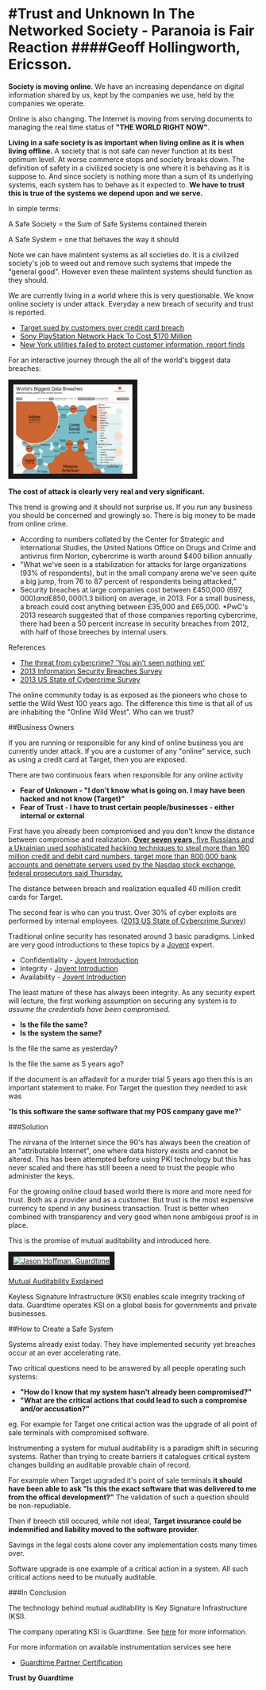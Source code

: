 #Trust and Unknown In The Networked Society - Paranoia is Fair Reaction
####Geoff Hollingworth, Ericsson.  
=======================================================================

**Society is moving online**.  We have an increasing dependance on digital information shared by us, kept by the companies we use, held by the companies we operate.   

Online is also changing.  The Internet is moving from serving documents to managing the real time status of **"THE WORLD RIGHT NOW"**.  

**Living in a safe society is as important when living online as it is when living offline.**  A society that is not safe can never function at its best optimum level.  At worse commerce stops and society breaks down.  The definition of safety in a civilized society is one where it is behaving as it is suppose to.  And since society is nothing more than a sum of its underlying systems, each system has to behave as it expected to.  **We have to trust this is true of the systems we depend upon and we serve.**  

In simple terms:

A Safe Society = the Sum of Safe Systems contained therein

A Safe System = one that behaves the way it should

Note we can have malintent systems as all societies do.  It is a civilized society's job to weed out and remove such systems that impede the "general good".  However even these malintent systems should function as they should.  

We are currently living in a world where this is very questionable.  We know online society is under attack.  Everyday a new breach of security and trust is reported.

* [Target sued by customers over credit card breach](http://www.bbc.co.uk/news/world-us-canada-25496284)
* [Sony PlayStation Network Hack To Cost $170 Million](http://www.huffingtonpost.com/2011/05/23/sony-playstation-network-hack-cost_n_865432.html)
* [New York utilities failed to protect customer information, report finds](http://www.infosecurity-magazine.com/view/26967/new-york-utilities-failed-to-protect-customer-information-report-finds/)

For an interactive journey through the all of the world's biggest data breaches:

<a href="http://www.informationisbeautiful.net/visualizations/worlds-biggest-data-breaches-hacks/
" target="_blank"><img src="img/databreaches.png" 
alt="World's Biggest Data Breaches" width="240" height="180" border="10" /></a>

**The cost of attack is clearly very real and very significant.**

This trend is growing and it should not surprise us.  If you run any business you should be concerned and growingly so. There is big money to be made from online crime.  

* According to numbers collated by the Center for Strategic and International Studies, the United Nations Office on Drugs and Crime and antivirus firm Norton, cybercrime is worth around $400 billion annually
* "What we've seen is a stabilization for attacks for large organizations (93% of respondents), but in the small company arena we've seen quite a big jump, from 76 to 87 percent of respondents being attacked,”
* Security breaches at large companies cost between £450,000 ($697,000) and £850,000 ($1.3 billion) on average, in 2013. For a small business, a breach could cost anything between £35,000 and £65,000.
*PwC's 2013 research suggested that of those companies reporting cybercrime, there had been a 50 percent increase in security breaches from 2012, with half of those breeches by internal users.

References

* [The threat from cybercrime? 'You ain't seen nothing yet'](http://www.cnbc.com/id/100959481)
* [2013 Information Security Breaches Survey](http://www.pwc.co.uk/assets/pdf/cyber-security-2013-technical-report.pdf)
* [2013 US State of Cybercrime Survey](http://www.pwc.com/us/en/increasing-it-effectiveness/publications/us-state-of-cybercrime.jhtml)

The online community today is as exposed as the pioneers who chose to settle the Wild West 100 years ago.  The difference this time is that all of us are inhabiting the "Online Wild West".  Who can we trust? 

##Business Owners

If you are running or responsible for any kind of online business you are currently under attack. 
If you are a customer of any "online" service, such as using a credit card at Target, then you are exposed.

There are two continuous fears when responsible for any online activity

* **Fear of Unknown - "I don't know what is going on.  I may have been hacked and not know (Target)"**
* **Fear of Trust - I have to trust certain people/businesses - either internal or external**

First have you already been compromised and you don't know the distance between compromise and realization.  [**Over seven years**, five Russians and a Ukrainian used sophisticated hacking techniques to steal more than 160 million credit and debit card numbers, target more than 800,000 bank accounts and penetrate servers used by the Nasdaq stock exchange, federal prosecutors said Thursday.](http://www.nydailynews.com/news/national/russians-ukrainian-charged-largest-hacking-spree-u-s-history-article-1.1408948)

The distance between breach and realization equalled 40 million credit cards for Target.

The second fear is who can you trust.  Over 30% of cyber exploits are performed by internal employees. ([2013 US State of Cybercrime Survey](http://www.pwc.com/us/en/increasing-it-effectiveness/publications/us-state-of-cybercrime.jhtml))

Traditional online security has resonated around 3 basic paradigms. Linked are very good introductions to these topics by a [Joyent](http://joyent.com) expert.

* Confidentiality - [Joyent Introduction](http://www.joyent.com/blog/the-four-keys-of-cloud-security-confidentiality)
* Integrity - [Joyent Introduction](http://www.joyent.com/blog/the-four-keys-of-cloud-security-integrity)
* Availability - [Joyent Introduction](http://www.joyent.com/blog/the-four-keys-of-cloud-security-availability)

The least mature of these has always been integrity.  As any security expert will lecture, the first working assumption on securing any system is *to assume the credentials have been compromised*.

* **Is the file the same?**
* **Is the system the same?**

Is the file the same as yesterday?

Is the file the same as 5 years ago?

If the document is an affadavit for a murder trial 5 years ago then this is an important statement to make.  For Target the question they needed to ask was 

"**Is this software the same software that my POS company gave me?**"

###Solution

The nirvana of the Internet since the 90's has always been the creation of an "attributable Internet", one where data history exists and cannot be altered. This has been attempted before using PKI technology but this has never scaled and there has still beeen a need to trust the people who administer the keys.  

For the growing online cloud based world there is more and more need for trust.  Both as a provider and as a customer.  But trust is the most expensive currency to spend in any business transaction.  Trust is better when combined with transparency and very good when none ambigous proof is in place.  

This is the promise of mutual auditability and introduced here.

<a href="https://www.youtube.com/watch?v=QCWDFIYhQMg
" target="_blank"><img src="http://img.youtube.com/vi/QCWDFIYhQMg/0.jpg" 
alt="Jason Hoffman, Guardtime" width="240" height="180" border="10" /></a>

[Mutual Auditability Explained](http://www.joyent.com/blog/the-four-keys-of-cloud-security-mutual-auditability)

Keyless Signature Infrastructure (KSI) enables scale integrity tracking of data.  Guardtime operates KSI on a global basis for governments and private businesses.

##How to Create a Safe System

Systems already exist today.  They have implemented security yet breaches occur at an ever accelerating rate.  

Two critical questions need to be answered by all people operating such systems:

* **"How do I know that my system hasn't already been compromised?"**
* **"What are the critical actions that could lead to such a compromise and/or accusation?"**

eg. For example for Target one critical action was the upgrade of all point of sale terminals with compromised software. 

Instrumenting a system for mutual auditability is a paradigm shift in securing systems.  Rather than trying to create barriers it catalogues critical system changes building an auditable provable chain of record.

For example when Target upgraded it's point of sale terminals **it should have been able to ask "Is this the exact software that was delivered to me from the offical development?"**  The validation of such a question should be non-repudiable.

Then if breech still occured, while not ideal, **Target insurance could be indemnified and liability moved to the software provider**.  

Savings in the legal costs alone cover any implementation costs many times over.

Software upgrade is one example of a critical action in a system.  All such critical actions need to be mutually auditable.  

###In Conclusion

The technology behind mutual auditability is Key Signature Infrastructure (KSI).

The company operating KSI is Guardtime.  See [here](http://guardtime.com) for more information.

For more information on available instrumentation services see here

* [Guardtime Partner Certification](http://www.guardtime.com/services/partner-certification/)

**Trust by Guardtime**



